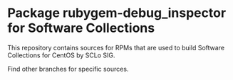 # Package rubygem-debug_inspector for Software Collections

This repository contains sources for RPMs that are used
to build Software Collections for CentOS by SCLo SIG.

Find other branches for specific sources.
